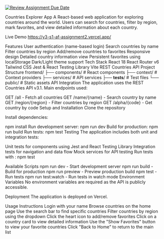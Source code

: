 [![Review Assignment Due Date](https://classroom.github.com/assets/deadline-readme-button-22041afd0340ce965d47ae6ef1cefeee28c7c493a6346c4f15d667ab976d596c.svg)](https://classroom.github.com/a/mNaxAqQD)

Countries Explorer App
A React-based web application for exploring countries around the world. Users can search for countries, filter by region, mark favorites, and view detailed information about each country.

Live Demo
https://y3-s1-af-assignment2.vercel.app/

Features
User authentication (name-based login)
Search countries by name
Filter countries by region
Add/remove countries to favorites
Responsive design
Detailed country information view
Persistent favorites using localStorage
Dark/Light theme support
Tech Stack
React 18
React Router v6
Tailwind CSS
Jest & React Testing Library
Vite
REST Countries API
Project Structure
frontend/
├── components/           # React components
├── context/             # Context providers
├── services/            # API services
├── __tests__/          # Test files
└── public/             # Static assets
API Integration
The application uses the REST Countries API v3.1. Main endpoints used:

GET /all - Fetch all countries
GET /name/{name} - Search country by name
GET /region/{region} - Filter countries by region
GET /alpha/{code} - Get country by code
Setup and Installation
Clone the repository

Install dependencies:

npm install
Run development server:
npm run dev
Build for production:
npm run build
Run tests:
npm test
Testing
The application includes both unit and integration tests:

Unit tests for components using Jest and React Testing Library
Integration tests for navigation and data flow
Mock services for API testing
Run tests with : npm test

Available Scripts
npm run dev - Start development server
npm run build - Build for production
npm run preview - Preview production build
npm test - Run tests
npm run test:watch - Run tests in watch mode
Environment Variables
No environment variables are required as the API is publicly accessible.

Deployment
The application is deployed on Vercel.

Usage Instructions
Login with your name
Browse countries on the home page
Use the search bar to find specific countries
Filter countries by region using the dropdown
Click the heart icon to add/remove favorites
Click on a country card to view detailed information
Use the "Show Favorites" button to view your favorite countries
Click "Back to Home" to return to the main list
